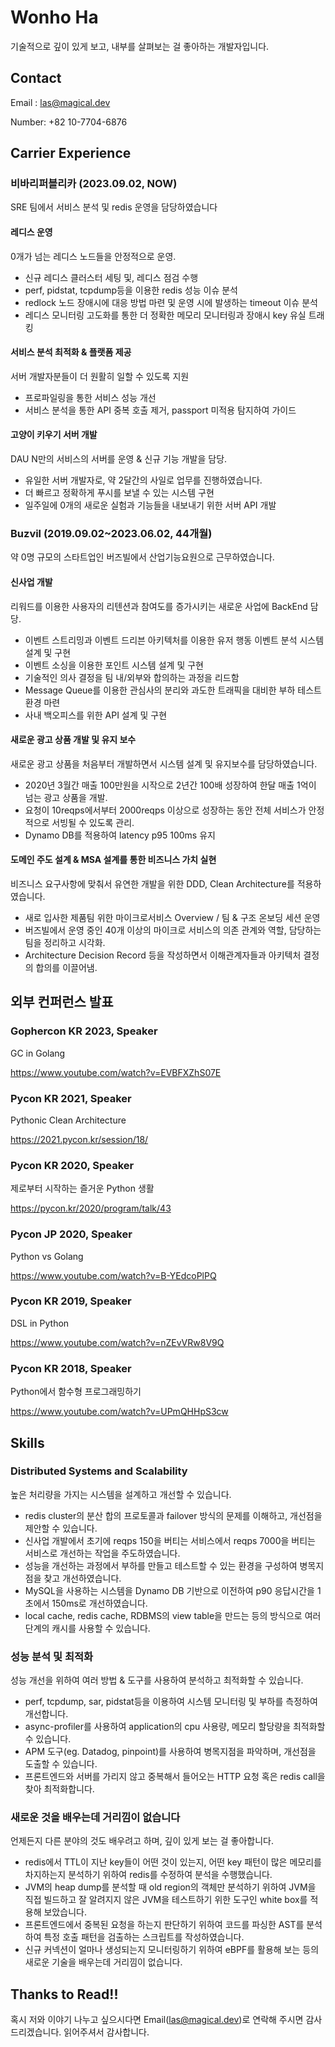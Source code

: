 # Wonho Ha

기술적으로 깊이 있게 보고, 내부를 살펴보는 걸 좋아하는 개발자입니다.

## Contact

Email : las@magical.dev

Number: +82 10-7704-6876

## Carrier Experience

### 비바리퍼블리카 (2023.09.02, NOW)

SRE 팀에서 서비스 분석 및 redis 운영을 담당하였습니다

#### 레디스 운영
0개가 넘는 레디스 노드들을 안정적으로 운영.

- 신규 레디스 클러스터 세팅 및, 레디스 점검 수행
- perf, pidstat, tcpdump등을 이용한 redis 성능 이슈 분석
- redlock 노드 장애시에 대응 방법 마련 및 운영 시에 발생하는 timeout 이슈 분석
- 레디스 모니터링 고도화를 통한 더 정확한 메모리 모니터링과 장애시 key 유실 트래킹

#### 서비스 분석 최적화 & 플랫폼 제공 
서버 개발자분들이 더 원활히 일할 수 있도록 지원

- 프로파일링을 통한 서비스 성능 개선
- 서비스 분석을 통한 API 중복 호출 제거, passport 미적용 탐지하여 가이드

#### 고양이 키우기 서버 개발
DAU N만의 서비스의 서버를 운영 & 신규 기능 개발을 담당.

- 유일한 서버 개발자로, 약 2달간의 사일로 업무를 진행하였습니다.
- 더 빠르고 정확하게 푸시를 보낼 수 있는 시스템 구현
- 일주일에 0개의 새로운 실험과 기능들을 내보내기 위한 서버 API 개발

### Buzvil (2019.09.02~2023.06.02, 44개월)

약 0명 규모의 스타트업인 버즈빌에서 산업기능요원으로 근무하였습니다.

#### 신사업 개발
리워드를 이용한 사용자의 리텐션과 참여도를 증가시키는 새로운 사업에 BackEnd 담당.

- 이벤트 스트리밍과 이벤트 드리븐 아키텍처를 이용한 유저 행동 이벤트 분석 시스템 설계 및 구현
- 이벤트 소싱을 이용한 포인트 시스템 설계 및 구현
- 기술적인 의사 결정을 팀 내/외부와 합의하는 과정을 리드함
- Message Queue를 이용한 관심사의 분리와 과도한 트래픽을 대비한 부하 테스트 환경 마련
- 사내 백오피스를 위한 API 설계 및 구현

#### 새로운 광고 상품 개발 및 유지 보수

새로운 광고 상품을 처음부터 개발하면서 시스템 설계 및 유지보수를 담당하였습니다.

- 2020년 3월간 매출 100만원을 시작으로 2년간 100배 성장하여 한달 매출 1억이 넘는 광고 상품을 개발.
- 요청이 10reqps에서부터 2000reqps 이상으로 성장하는 동안 전체 서비스가 안정적으로 서빙될 수 있도록 관리.
- Dynamo DB를 적용하여 latency p95 100ms 유지

#### 도메인 주도 설계 & MSA 설계를 통한 비즈니스 가치 실현

비즈니스 요구사항에 맞춰서 유연한 개발을 위한 DDD, Clean Architecture를 적용하였습니다.

- 새로 입사한 제품팀 위한 마이크로서비스 Overview / 팀 & 구조 온보딩 세션 운영
- 버즈빌에서 운영 중인 40개 이상의 마이크로 서비스의 의존 관계와 역할, 담당하는 팀을 정리하고 시각화.
- Architecture Decision Record 등을 작성하면서 이해관계자들과 아키텍처 결정의 합의를 이끌어냄.

## 외부 컨퍼런스 발표

### Gophercon KR 2023, Speaker

GC in Golang

https://www.youtube.com/watch?v=EVBFXZhS07E

### Pycon KR 2021, Speaker

Pythonic Clean Architecture

https://2021.pycon.kr/session/18/

### Pycon KR 2020, Speaker

제로부터 시작하는 즐거운 Python 생활

https://pycon.kr/2020/program/talk/43

### Pycon JP 2020, Speaker

Python vs Golang

https://www.youtube.com/watch?v=B-YEdcoPlPQ

### Pycon KR 2019, Speaker

DSL in Python

https://www.youtube.com/watch?v=nZEvVRw8V9Q

### Pycon KR 2018, Speaker

Python에서 함수형 프로그래밍하기

https://www.youtube.com/watch?v=UPmQHHpS3cw

## Skills

### Distributed Systems and Scalability

높은 처리량을 가지는 시스템을 설계하고 개선할 수 있습니다.

- redis cluster의 분산 합의 프로토콜과 failover 방식의 문제를 이해하고, 개선점을 제안할 수 있습니다.
- 신사업 개발에서 초기에 reqps 150을 버티는 서비스에서 reqps 7000을 버티는 서비스로 개선하는 작업을 주도하였습니다.
- 성능을 개선하는 과정에서 부하를 만들고 테스트할 수 있는 환경을 구성하여 병목지점을 찾고 개선하였습니다.
- MySQL을 사용하는 시스템을 Dynamo DB 기반으로 이전하여 p90 응답시간을 1초에서 150ms로 개선하였습니다.
- local cache, redis cache, RDBMS의 view table을 만드는 등의 방식으로 여러 단계의 캐시를 사용할 수 있습니다.

### 성능 분석 및 최적화

성능 개선을 위하여 여러 방법 & 도구를 사용하여 분석하고 최적화할 수 있습니다.

- perf, tcpdump, sar, pidstat등을 이용하여 시스템 모니터링 및 부하를 측정하여 개선합니다.
- async-profiler를 사용하여 application의 cpu 사용량, 메모리 할당량을 최적화할 수 있습니다.
- APM 도구(eg. Datadog, pinpoint)를 사용하여 병목지점을 파악하며, 개선점을 도출할 수 있습니다.
- 프론트엔드와 서버를 가리지 않고 중복해서 들어오는 HTTP 요청 혹은 redis call을 찾아 최적화합니다.

### 새로운 것을 배우는데 거리낌이 없습니다

언제든지 다른 분야의 것도 배우려고 하며, 깊이 있게 보는 걸 좋아합니다.

- redis에서 TTL이 지난 key들이 어떤 것이 있는지, 어떤 key 패턴이 많은 메모리를 차지하는지 분석하기 위하여 redis를 수정하여 분석을 수행했습니다.
- JVM의 heap dump를 분석할 때 old region의 객체만 분석하기 위하여 JVM을 직접 빌드하고 잘 알려지지 않은 JVM을 테스트하기 위한 도구인 white box를 적용해 보았습니다.
- 프론트엔드에서 중복된 요청을 하는지 판단하기 위하여 코드를 파싱한 AST를 분석하여 특정 호출 패턴을 검출하는 스크립트를 작성하였습니다.
- 신규 커넥션이 얼마나 생성되는지 모니터링하기 위하여 eBPF를 활용해 보는 등의 새로운 기술을 배우는데 거리낌이 없습니다.

## Thanks to Read!!

혹시 저와 이야기 나누고 싶으시다면 Email(las@magical.dev)로 연락해 주시면 감사드리겠습니다.
읽어주셔서 감사합니다.
